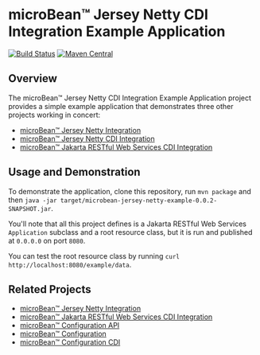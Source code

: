 # microBean™ Jersey Netty CDI Integration Example Application

[![Build Status](https://travis-ci.com/ljnelson/microbean-jersey-netty-cdi-example.svg?branch=master)](https://travis-ci.com/ljnelson/microbean-jersey-netty-cdi-example)
[![Maven Central](https://maven-badges.herokuapp.com/maven-central/io.github.ljnelson/microbean-jersey-netty-cdi-example/badge.svg)](https://maven-badges.herokuapp.com/maven-central/io.github.ljnelson/microbean-jersey-netty-cdi-example)

## Overview

The microBean™ Jersey Netty CDI Integration Example Application
project provides a simple example application that demonstrates three
other projects working in concert:

* [microBean™ Jersey Netty
  Integration](https://microbean.github.io/microbean-jersey-netty/)
* [microBean™ Jersey Netty CDI
  Integration](https://microbean.github.io/microbean-jersey-netty-cdi/)
* [microBean™ Jakarta RESTful Web Services CDI
  Integration](https://microbean.github.io/microbean-jaxrs-cdi/)

## Usage and Demonstration

To demonstrate the application, clone this repository, run `mvn
package` and then `java -jar
target/microbean-jersey-netty-example-0.0.2-SNAPSHOT.jar`.

You'll note that all this project defines is a Jakarta RESTful Web
Services `Application` subclass and a root resource class, but it is
run and published at `0.0.0.0` on port `8080`.

You can test the root resource class by running `curl
http://localhost:8080/example/data`.

## Related Projects

* [microBean™ Jersey Netty Integration](https://microbean.github.io/microbean-jersey-netty/)
* [microBean™ Jakarta RESTful Web Services CDI Integration](https://microbean.github.io/microbean-jaxrs-cdi/)
* [microBean™ Configuration API](https://microbean.github.io/microbean-configuration-api/)
* [microBean™ Configuration](https://microbean.github.io/microbean-configuration/)
* [microBean™ Configuration CDI](https://microbean.github.io/microbean-configuration-cdi/)

